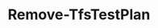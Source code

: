 ﻿---
title: Remove-TfsTestPlan
breadcrumbs: [ "TestManagement" ]
parent: "TestManagement"
description: "Deletes one or more test plans. "
remarks: 
parameterSets: 
  "_All_": [ Collection, Project, Server, TestPlan ] 
  "__AllParameterSets":  
    TestPlan: 
      type: "object"  
      position: "0"  
      required: true  
    Collection: 
      type: "object"  
    Project: 
      type: "object"  
    Server: 
      type: "object" 
parameters: 
  - name: "TestPlan" 
    description: "Specifies one or more test plans to delete. Wildcards are supported. " 
    required: true 
    globbing: false 
    pipelineInput: "true (ByValue)" 
    position: 0 
    type: "object" 
    aliases: [ Id,Name ] 
  - name: "Id" 
    description: "Specifies one or more test plans to delete. Wildcards are supported. This is an alias of the TestPlan parameter." 
    required: true 
    globbing: false 
    pipelineInput: "true (ByValue)" 
    position: 0 
    type: "object" 
    aliases: [ Id,Name ] 
  - name: "Name" 
    description: "Specifies one or more test plans to delete. Wildcards are supported. This is an alias of the TestPlan parameter." 
    required: true 
    globbing: false 
    pipelineInput: "true (ByValue)" 
    position: 0 
    type: "object" 
    aliases: [ Id,Name ] 
  - name: "Project" 
    description: "Specifies the name of the Team Project, its ID (a GUID), or a Microsoft.TeamFoundation.Core.WebApi.TeamProject object to connect to. When omitted, it defaults to the connection set by Connect-TfsTeamProject (if any). For more details, see the Get-TfsTeamProject cmdlet. " 
    globbing: false 
    type: "object" 
  - name: "Collection" 
    description: "Specifies the URL to the Team Project Collection or Azure DevOps Organization to connect to, a TfsTeamProjectCollection object (Windows PowerShell only), or a VssConnection object. You can also connect to an Azure DevOps Services organizations by simply providing its name instead of the full URL. For more details, see the Get-TfsTeamProjectCollection cmdlet. When omitted, it defaults to the connection set by Connect-TfsTeamProjectCollection (if any). " 
    globbing: false 
    type: "object" 
    aliases: [ Organization ] 
  - name: "Organization" 
    description: "Specifies the URL to the Team Project Collection or Azure DevOps Organization to connect to, a TfsTeamProjectCollection object (Windows PowerShell only), or a VssConnection object. You can also connect to an Azure DevOps Services organizations by simply providing its name instead of the full URL. For more details, see the Get-TfsTeamProjectCollection cmdlet. When omitted, it defaults to the connection set by Connect-TfsTeamProjectCollection (if any). This is an alias of the Collection parameter." 
    globbing: false 
    type: "object" 
    aliases: [ Organization ] 
  - name: "Server" 
    description: "Specifies the URL to the Team Foundation Server to connect to, a TfsConfigurationServer object (Windows PowerShell only), or a VssConnection object. When omitted, it defaults to the connection set by Connect-TfsConfiguration (if any). For more details, see the Get-TfsConfigurationServer cmdlet. " 
    globbing: false 
    type: "object"
inputs: 
  - type: "System.Object" 
    description: "Specifies one or more test plans to delete. Wildcards are supported. "
outputs: 
notes: 
relatedLinks: 
  - text: "Online Version:" 
    uri: "https://tfscmdlets.dev/docs/cmdlets/TestManagement/Remove-TfsTestPlan"
aliases: 
examples: 
---
